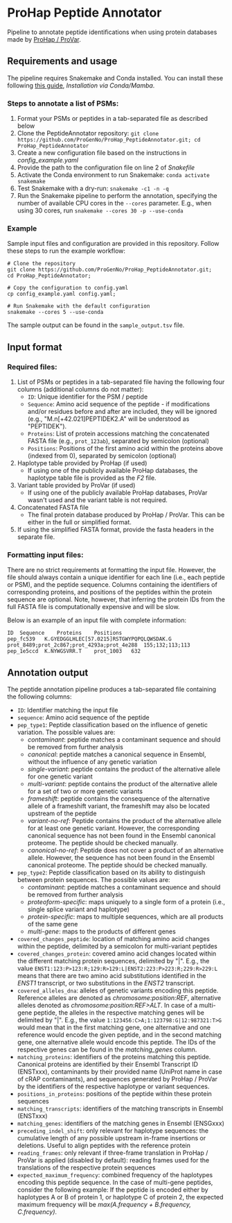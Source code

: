 # ProHap Peptide Annotator

Pipeline to annotate peptide identifications when using protein databases made by [ProHap / ProVar](https://github.com/ProGenNo/ProHap).

## Requirements and usage

The pipeline requires Snakemake and Conda installed. You can install these following [this guide](https://snakemake.readthedocs.io/en/stable/getting_started/installation.html), _Installation via Conda/Mamba_. 

### Steps to annotate a list of PSMs:

1. Format your PSMs or peptides in a tab-separated file as described below
2. Clone the PeptideAnnotator repository: `git clone https://github.com/ProGenNo/ProHap_PeptideAnnotator.git; cd ProHap_PeptideAnnotator`
3. Create a new configuration file based on the instructions in _config_example.yaml_
4. Provide the path to the configuration file on line 2 of _Snakefile_
5. Activate the Conda environment to run Snakemake: `conda activate snakemake`
6. Test Snakemake with a dry-run: `snakemake -c1 -n -q`
7. Run the Snakemake pipeline to perform the annotation, specifying the number of available CPU cores in the `--cores` parameter. E.g., when using 30 cores, run `snakemake --cores 30 -p --use-conda`

### Example

Sample input files and configuration are provided in this repository. Follow these steps to run the example workflow:

```
# Clone the repository
git clone https://github.com/ProGenNo/ProHap_PeptideAnnotator.git;
cd ProHap_PeptideAnnotator;

# Copy the configuration to config.yaml
cp config_example.yaml config.yaml;

# Run Snakemake with the default configuration
snakemake --cores 5 --use-conda
```

The sample output can be found in the `sample_output.tsv` file.

## Input format

### Required files:

1. List of PSMs or peptides in a tab-separated file having the following four columns (additional columns do not matter):
    - `ID`: Unique identifier for the PSM / peptide
    - `Sequence`: Amino acid sequence of the peptide - if modifications and/or residues before and after are included, they will be ignored (e.g., "M.n[+42.021]PEPTIDEK2.A" will be understood as "PEPTIDEK").
    - `Proteins`: List of protein accessions matching the concatenated FASTA file (e.g., `prot_123ab`), separated by semicolon (optional)
    - `Positions`: Positions of the first amino acid within the proteins above \(indexed from 0\), separated by semicolon (optional)
2. Haplotype table provided by ProHap (if used)
    - If using one of the publicly available ProHap databases, the haplotype table file is provided as the _F2_ file.
3. Variant table provided by ProVar (if used)
    - If using one of the publicly available ProHap databases, ProVar wasn't used and the variant table is not required.
4. Concatenated FASTA file
    - The final protein database produced by ProHap / ProVar. This can be either in the full or simplified format.
5. If using the simplified FASTA format, provide the fasta headers in the separate file.

### Formatting input files:

There are no strict requirements at formatting the input file. However, the file should always contain a unique identifier for each line (i.e., each peptide or PSM), and the peptide sequence. Columns containing the identifiers of corresponding proteins, and positions of the peptides within the protein sequence are optional. Note, however, that inferring the protein IDs from the full FASTA file is computationally expensive and will be slow.

Below is an example of an input file with complete information:
```
ID	Sequence	Proteins	Positions
pep_fc539	K.GYEDGGLHLEC[57.0215]RSTGWYPQPQLQWSDAK.G	prot_8489;prot_2c867;prot_4293a;prot_4e288	155;132;113;113
pep_1e5ccd	K.NYWGSVRR.T	prot_1003	632
```

## Annotation output

The peptide annotation pipeline produces a tab-separated file containing the following columns:

- `ID`: Identifier matching the input file
- `sequence`: Amino acid sequence of the peptide
- `pep_type1`: Peptide classification based on the influence of genetic variation. The possible values are:
    - _contaminant_: peptide matches a contaminant sequence and should be removed from further analysis
    - _canonical_: peptide matches a canonical sequence in Ensembl, without the influence of any genetic variation
    - _single-variant_: peptide contains the product of the alternative allele for one genetic variant
    - _multi-variant_: peptide contains the product of the alternative allele for a set of two or more genetic variants
    - _frameshift_: peptide contains the consequence of the alternative allele of a frameshift variant, the frameshift may also be located upstream of the peptide
    - _variant-no-ref_: Peptide contains the product of the alternative allele for at least one genetic variant. However, the corresponding canonical sequence has not been found in the Ensembl canonical proteome. The peptide should be checked manually.
    - _canonical-no-ref_: Peptide does not cover a product of an alternative allele. However, the sequence has not been found in the Ensembl canonical proteome. The peptide should be checked manually.
- `pep_type2`: Peptide classification based on its ability to distinguish between protein sequences. The possible values are:
    - _contaminant_: peptide matches a contaminant sequence and should be removed from further analysis
    - _proteoform-specific_: maps uniquely to a single form of a protein (i.e., single splice variant and haplotype)
    - _protein-specific_: maps to multiple sequences, which are all products of the same gene
    - _multi-gene_: maps to the products of different genes
- `covered_changes_peptide`: location of matching amino acid changes within the peptide, delimited by a semicolon for multi-variant peptides
- `covered_changes_protein`: covered amino acid changes located within the different matching protein sequences, delimited by "|". E.g., the value `ENST1:123:P>123:R;129:R>129:L|ENST2:223:P>223:R;229:R>229:L` means that there are two amino acid substitutions identified in the _ENST1_ transcript, or two substitutions in the _ENST2_ transcript.
- `covered_alleles_dna`: alleles of genetic variants encoding this peptide. Reference alleles are denoted as _chromosome:position:REF_, alternative alleles denoted as _chromosome:position:REF>ALT_. In case of a multi-gene peptide, the alleles in the respective matching genes will be delimited by "|". E.g., the value `1:123456:C>A;1:123798:G|12:987321:T>G` would mean that in the first matching gene, one alternative and one reference would encode the given peptide, and in the second matching gene, one alternative allele would encode this peptide. The IDs of the respective genes can be found in the _matching_genes_ column.
- `matching_proteins`: identifiers of the proteins matching this peptide. Canonical proteins are identified by their Ensembl Transcript ID (ENSTxxx), contaminants by their provided name (UniProt name in case of cRAP contaminants), and sequences generated by ProHap / ProVar by the identifiers of the respective haplotype or variant sequences.
- `positions_in_proteins`: positions of the peptide within these protein sequences
- `matching_transcripts`: identifiers of the matching transcripts in Ensembl (ENSTxxx)
- `matching_genes`: identifiers of the matching genes in Ensembl (ENSGxxx)
- `preceding_indel_shift`: only relevant for haplotype sequences: the cumulative length of any possible upstream in-frame insertions or deletions. Useful to align peptides with the reference protein
- `reading_frames`: only relevant if three-frame translation in ProHap / ProVar is applied (disabled by default): reading frames used for the translations of the respective protein sequences
- `expected_maximum_frequency`: combined frequency of the haplotypes encoding this peptide sequence. In the case of multi-gene peptides, consider the following example: If the peptide is encoded either by haplotypes A or B of protein 1, or haplotype C of protein 2, the expected maximum frequency will be _max(A.frequency + B.frequency, C.frequency)_.
